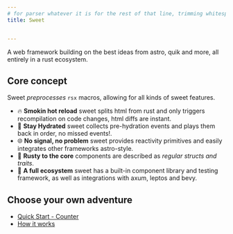 ```yaml
---
# for parser whatever it is for the rest of that line, trimming whitespace, as a string. people can parse it as they wish later.
title: Sweet


---
```


A web framework building on the best ideas from astro, quik and more, all entirely in a rust ecosystem.

## Core concept

Sweet *preprocesses* `rsx` macros, allowing for all kinds of sweet features.

- 🔥 **Smokin hot reload** sweet splits html from rust and only triggers recompilation on code changes, html diffs are instant.
- 🌊 **Stay Hydrated** sweet collects pre-hydration events and plays them back in order, no missed events!.
- 🌐 **No signal, no problem** sweet provides reactivity primitives and easily integrates other frameworks astro-style.
- 🦀 **Rusty to the core** components are described as *regular structs and traits*.
- 🧪 **A full ecosystem** sweet has a built-in component library and testing framework, as well as integrations with axum, leptos and bevy.

## Choose your own adventure
- [Quick Start - Counter](./quickstart.md)
- [How it works](./how-it-works.md)